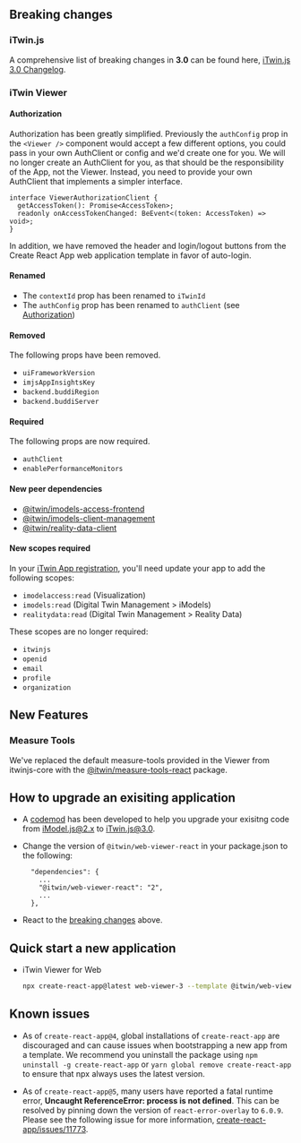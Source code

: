 ## Breaking changes

### iTwin.js

A comprehensive list of breaking changes in **3.0** can be found here, [iTwin.js 3.0 Changelog](https://www.itwinjs.org/changehistory/3.0.0/).

### iTwin Viewer

#### Authorization

Authorization has been greatly simplified. Previously the `authConfig` prop in the `<Viewer />` component would accept a few different options, you could pass in your own AuthClient or config and we'd create one for you. We will no longer create an AuthClient for you, as that should be the responsibility of the App, not the Viewer. Instead, you need to provide your own AuthClient that implements a simpler interface.

```tsx
interface ViewerAuthorizationClient {
  getAccessToken(): Promise<AccessToken>;
  readonly onAccessTokenChanged: BeEvent<(token: AccessToken) => void>;
}
```

In addition, we have removed the header and login/logout buttons from the Create React App web application template in favor of auto-login.

#### Renamed

- The `contextId` prop has been renamed to `iTwinId`
- The `authConfig` prop has been renamed to `authClient` (see [Authorization](#authorization))

#### Removed

The following props have been removed.

- `uiFrameworkVersion`
- `imjsAppInsightsKey`
- `backend.buddiRegion`
- `backend.buddiServer`

#### Required

The following props are now required.

- `authClient`
- `enablePerformanceMonitors`

#### New peer dependencies

- [@itwin/imodels-access-frontend](https://www.npmjs.com/package/@itwin/imodels-access-frontend)
- [@itwin/imodels-client-management](https://www.npmjs.com/package/@itwin/imodels-client-management)
- [@itwin/reality-data-client](https://www.npmjs.com/package/@itwin/reality-data-client)

#### New scopes required

In your [iTwin App registration](https://developer.bentley.com/my-apps/), you'll need update your app to add the following scopes:

- `imodelaccess:read` (Visualization)
- `imodels:read` (Digital Twin Management > iModels)
- `realitydata:read` (Digital Twin Management > Reality Data)

These scopes are no longer required:

- `itwinjs`
- `openid`
- `email`
- `profile`
- `organization`

## New Features

### Measure Tools

We've replaced the default measure-tools provided in the Viewer from itwinjs-core with the [@itwin/measure-tools-react](https://www.npmjs.com/package/@itwin/measure-tools-react) package.

## How to upgrade an exisiting application

- A [codemod](https://github.com/iTwin/codemods) has been developed to help you upgrade your exisitng code from iModel.js@2.x to iTwin.js@3.0.

- Change the version of `@itwin/web-viewer-react` in your package.json to the following:

  ```
    "dependencies": {
      ...
      "@itwin/web-viewer-react": "2",
      ...
    },
  ```

- React to the [breaking changes](#breaking-changes) above.

## Quick start a new application

- iTwin Viewer for Web

  ```sh
  npx create-react-app@latest web-viewer-3 --template @itwin/web-viewer@next --scripts-version @bentley/react-scripts
  ```

## Known issues

- As of `create-react-app@4`, global installations of `create-react-app` are discouraged and can cause issues when bootstrapping a new app from a template. We recommend you uninstall the package using `npm uninstall -g create-react-app` or `yarn global remove create-react-app` to ensure that npx always uses the latest version.

- As of `create-react-app@5`, many users have reported a fatal runtime error, **Uncaught ReferenceError: process is not defined**. This can be resolved by pinning down the version of `react-error-overlay` to `6.0.9`. Please see the following issue for more information, [create-react-app/issues/11773](https://github.com/facebook/create-react-app/issues/11773).
